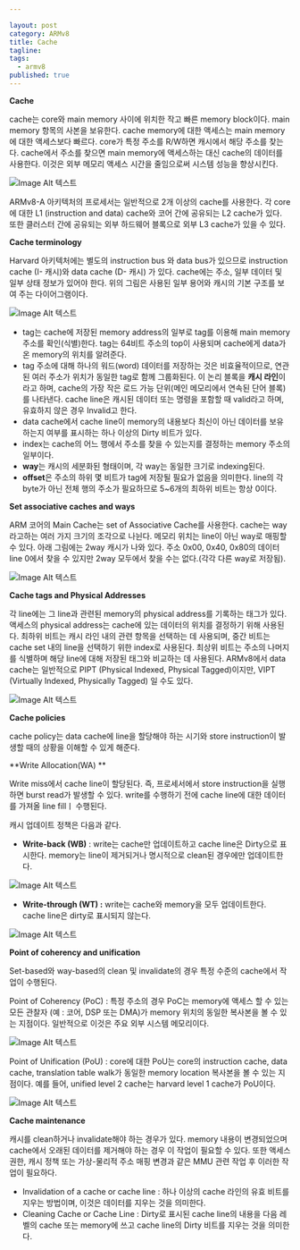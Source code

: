 ```yaml
---

layout: post
category: ARMv8
title: Cache
tagline: 
tags:
  - armv8
published: true
---
```


**Cache**

cache는 core와 main memory 사이에 위치한 작고 빠른 memory block이다.  main memory 항목의 사본을 보유한다. cache memory에 대한 액세스는 main memory에 대한 액세스보다 빠르다. core가 특정 주소를 R/W하면 캐시에서 해당 주소를 찾는다. cache에서 주소를 찾으면 main memory에 액세스하는 대신 cache의 데이터를 사용한다. 이것은  외부 메모리 액세스 시간을 줄임으로써 시스템 성능을 향상시킨다. 

![Image Alt 텍스트](/assets/images/post/181011/image1.png)

ARMv8-A 아키텍처의 프로세서는 일반적으로 2개 이상의 cache를 사용한다. 각 core에 대한  L1 (instruction and data) cache와 코어 간에 공유되는 L2 cache가 있다. 또한 클러스터 간에 공유되는 외부 하드웨어 블록으로 외부 L3 cache가 있을 수 있다.

**Cache terminology** 

Harvard 아키텍처에는 별도의 instruction bus 와 data bus가  있으므로 instruction cache (I-
캐시)와 data cache (D- 캐시) 가 있다. cache에는 주소, 일부 데이터 및 일부 상태 정보가 있어야 한다. 위의 그림은 사용된 일부 용어와 캐시의 기본 구조를 보여 주는 다이어그램이다. 

![Image Alt 텍스트](/assets/images/post/181011/image2.png)

- tag는 cache에 저장된 memory address의 일부로 tag를 이용해 main memory 주소를 확인(식별)한다. tag는 64비트 주소의 top이 사용되며 cache에게 data가 온 memory의 위치를 알려준다.  
- tag 주소에 대해 하나의 워드(word) 데이터를 저장하는 것은 비효율적이므로, 연관된 여러 주소가 위치가 동일한 tag로 함께 그룹화된다. 이 논리 블록을 **캐시 라인**이라고 하며, cache의 가장 작은 로드 가능 단위(메인 메모리에서 연속된 단어 블록)를 나타낸다. cache line은 캐시된 데이터 또는 명령을 포함할 때 valid라고 하며, 유효하지 않은 경우 Invalid고 한다.
- data cache에서 cache line이 memory의 내용보다 최신이 아닌 데이터를 보유하는지
  여부를 표시하는 하나 이상의  Dirty 비트가 있다.
- index는 cache의 어느 행에서 주소를 찾을 수 있는지를 결정하는 memory 주소의 일부이다.  
- **way**는 캐시의 세분화된 형태이며, 각 way는 동일한 크기로 indexing된다.
- **offset**은 주소의 하위 몇 비트가 tag에 저장될 필요가 없음을 의미한다. line의 각 byte가 아닌 전체 행의 주소가 필요하므로 5~6개의 최하위 비트는 항상 0이다.

**Set associative caches and ways**

ARM 코어의 Main Cache는 set of Associative Cache를 사용한다.  cache는 way라고하는
여러 가지 크기의 조각으로 나뉜다. 메모리 위치는 line이 아닌 way로 매핑할 수 있다. 아래 그림에는  2way 캐시가 나와 있다. 주소 0x00, 0x40, 0x80의 데이터 line 0에서 찾을 수 있지만 2way 모두에서 찾을 수는 없다.(각각 다른 way로 저장됨).

  ![Image Alt 텍스트](/assets/images/post/181011/image3.png)

**Cache tags and Physical Addresses**

각 line에는 그 line과 관련된 memory의 physical address를 기록하는 태그가  있다. 액세스의
physical address는 cache에 있는 데이터의 위치를 결정하기 위해 사용된다. 최하위 비트는 캐시 라인 내의 관련 항목을 선택하는 데 사용되며,  중간 비트는 cache set 내의 line을 선택하기 위한 index로 사용된다. 최상위 비트는 주소의 나머지를 식별하며 해당 line에 대해 저장된 태그와 비교하는 데 사용된다. ARMv8에서 data cache는 일반적으로 PIPT (Physical Indexed, Physical Tagged)이지만, VIPT (Virtually Indexed, Physically Tagged) 일 수도 있다.

![Image Alt 텍스트](/assets/images/post/181011/image4.png)

**Cache policies**

cache policy는 data cache에 line을 할당해야 하는 시기와 store instruction이 발생할 때의 상황을 이해할 수 있게 해준다.

**Write Allocation(WA) ** 

Write miss에서 cache line이 할당된다. 즉, 프로세서에서 store instruction을 실행하면 burst read가 발생할 수 있다. write를 수행하기 전에 cache line에 대한 데이터를 가져올 line fillㅣ 수행된다.

캐시 업데이트 정책은 다음과 같다.

- **Write-back (WB)** : write는 cache만 업데이트하고 cache line은 Dirty으로 표시한다. memory는 line이 제거되거나 명시적으로 clean된 경우에만 업데이트한다.

![Image Alt 텍스트](/assets/images/post/181011/image5.png)

- **Write-through (WT) :** write는 cache와 memory을 모두 업데이트한다. cache line은 dirty로 표시되지 않는다.  

![Image Alt 텍스트](/assets/images/post/181011/image6.png)

**Point of coherency and unification**

Set-based와 way-based의 clean 및 invalidate의 경우 특정 수준의 cache에서 작업이 수행된다. 

Point of Coherency (PoC) : 특정 주소의 경우 PoC는 memory에 액세스 할 수 있는 모든 관찰자 (예 : 코어, DSP 또는 DMA)가 memory 위치의 동일한 복사본을 볼 수 있는 지점이다. 일반적으로 이것은 주요 외부 시스템 메모리이다. 

![Image Alt 텍스트](/assets/images/post/181011/image7.png)

Point of Unification (PoU) : core에 대한 PoU는 core의 instruction cache, data cache, translation table walk가 동일한 memory location 복사본을 볼 수 있는 지점이다. 예를 들어, unified level 2 cache는 harvard level 1 cache가 PoU이다.

![Image Alt 텍스트](/assets/images/post/181011/image8.png)

**Cache maintenance**

캐시를 clean하거나 invalidate해야 하는 경우가 있다. memory 내용이 변경되었으며 cache에서 오래된 데이터를 제거해야 하는 경우 이 작업이 필요할 수 있다. 또한 액세스 권한, 캐시 정책 또는 가상-물리적 주소 매핑 변경과 같은 MMU 관련 작업 후 이러한 작업이 필요하다.

- Invalidation of a cache or cache line : 하나 이상의 cache 라인의 유효 비트를 지우는 방법이며, 이것은  데이터를 지우는 것을 의미한다.
- Cleaning Cache or Cache Line : Dirty로 표시된 cache line의  내용을 다음 레벨의 cache 또는 memory에 쓰고 cache line의 Dirty 비트를 지우는 것을 의미한다. 